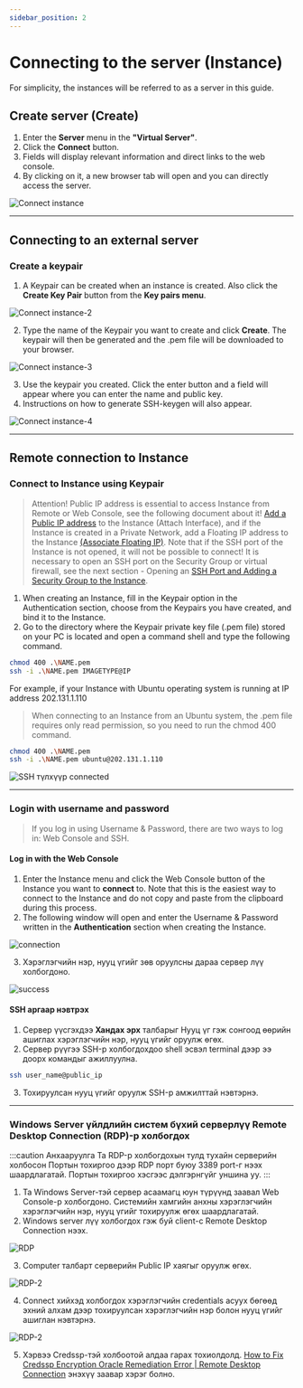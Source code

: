 ```yaml
---
sidebar_position: 2
---
```


# Connecting to the server (Instance)

For simplicity, the instances will be referred to as a server in this guide.</li>

## Create server (Create)

<ol>
    <li>Enter the <b>Server</b> menu in the <b>"Virtual Server"</b>.</li>
    <li>Click the <b>Connect</b> button.</li>
    <li>Fields will display relevant information and direct links to the web console.</li>
    <li>By clicking on it, a new browser tab will open and you can directly access the server.</li>
</ol>

  ![Connect instance](./img/connect-to-instance/Connect-instance.png)

<hr></hr>

## Connecting to an external server

### Create a keypair

<ol>
    <li>A Keypair can be created when an instance is created. Also click the <b>Create Key Pair</b> button from the <b>Key pairs menu</b>.</li>
</ol>

  ![Connect instance-2](./img/connect-to-instance/Connect-instance-2.png)

<ol start='2'>
    <li>Type the name of the Keypair you want to create and click <b>Create</b>. The keypair will then be generated and the .pem file will be downloaded to your browser.</li>
</ol>

  ![Connect instance-3](./img/connect-to-instance/Connect-instance-3.png)

<ol start='3'>
    <li>Use the keypair you created. Click the enter button and a field will appear where you can enter the name and public key.</li>
    <li>Instructions on how to generate SSH-keygen will also appear.</li>
</ol>

  ![Connect instance-4](./img/connect-to-instance/Connect-instance-4.png)

<hr></hr>

## Remote connection to Instance

### Connect to Instance using Keypair

> Attention! Public IP address is essential to access Instance from Remote or Web Console, see the following document about it! <a href="./instance#ip-хаяг-удирдах-interface-manage">Add a Public IP address</a> to the Instance (Attach Interface), and if the Instance is created in a Private Network, add a Floating IP address to the Instance <a href="./instance#серверт-floating-ip-хаяг-холбох-associate-floating-ip">(Associate Floating IP)</a>. Note that if the SSH port of the Instance is not opened, it will not be possible to connect! It is necessary to open an SSH port on the Security Group or virtual firewall, see the next section - Opening an <a href="./security">SSH Port and Adding a Security Group to the Instance</a>.

<ol>
    <li>When creating an Instance, fill in the Keypair option in the Authentication section, choose from the Keypairs you have created, and bind it to the Instance.</li>
    <li>Go to the directory where the Keypair private key file (.pem file) stored on your PC is located and open a command shell and type the following command.</li>
</ol>

```bash
chmod 400 .\NAME.pem
ssh -i .\NAME.pem IMAGETYPE@IP
```
For example, if your Instance with Ubuntu operating system is running at IP address 202.131.1.110

> When connecting to an Instance from an Ubuntu system, the .pem file requires only read permission, so you need to run the chmod 400 command.

```bash
chmod 400 .\NAME.pem
ssh -i .\NAME.pem ubuntu@202.131.1.110
```

  ![SSH түлхүүр connected](./img/connect-to-instance/keypair-connected.png)

<hr></hr>

### Login with username and password

> If you log in using Username & Password, there are two ways to log in: Web Console and SSH.

#### Log in with the Web Console

<ol>
    <li>Enter the Instance menu and click the Web Console button of the Instance you want to <b>connect</b> to. Note that this is the easiest way to connect to the Instance and do not copy and paste from the clipboard during this process.</li>
    <li>The following window will open and enter the Username & Password written in the <b>Authentication</b> section when creating the Instance.</li>
</ol>

  ![connection](./img/connect-to-instance/connection.png)

<ol start='3'>
    <li>Хэрэглэгчийн нэр, нууц үгийг зөв оруулсны дараа сервер лүү холбогдоно.</li>
</ol>

  ![success](./img/connect-to-instance/success.png)

#### SSH аргаар нэвтрэх
<ol>
    <li>Сервер үүсгэхдээ <b>Хандах эрх</b> талбарыг Нууц үг гэж сонгоод өөрийн ашиглах хэрэглэгчийн нэр, нууц үгийг оруулж өгөх.</li>
    <li>Сервер рүүгээ SSH-р холбогдохдоо shell эсвэл terminal дээр ээ доорх командыг ажиллуулна.</li>
</ol>

```bash
ssh user_name@public_ip
```
<ol start='3'>
    <li>Тохируулсан нууц үгийг оруулж SSH-р амжилттай нэвтэрнэ.</li>
</ol>

<hr></hr>

### Windows Server үйлдлийн систем бүхий серверлүү Remote Desktop Connection (RDP)-р холбогдох

:::caution Анхааруулга
Та RDP-р холбогдохын тулд тухайн серверийн холбосон Портын тохиргоо дээр RDP порт буюу 3389 port-г нээх шаардлагатай. Портын тохиргоо хэсгээс дэлгэрнгүйг уншина уу.
:::

<ol>
    <li>Та Windows Server-тэй сервер асаамагц юун түрүүнд заавал Web Console-р холбогдоно. Системийн хамгийн анхны хэрэглэгчийн хэрэглэгчийн нэр, нууц үгийг тохируулж өгөх шаардлагатай.</li>
    <li>Windows server лүү холбогдох гэж буй client-с Remote Desktop Connection нээх.</li>
</ol>

  ![RDP](./img/connect-to-instance/Instance-windows-connection.png)

<ol start='3'>
    <li>Computer талбарт серверийн Public IP хаягыг оруулж өгөх.</li>
</ol>

  ![RDP-2](./img/connect-to-instance/Instance-windows-connection1.png)

<ol start='4'>
    <li>Connect хийхэд холбогдох хэрэглэгчийн credentials асуух бөгөөд эхний алхам дээр тохируулсан хэрэглэгчийн нэр болон нууц үгийг ашиглан нэвтэрнэ.</li>
</ol>

  ![RDP-2](./img/connect-to-instance/Instance-windows-connection2.png)

<ol start='5'>
    <li>Хэрвээ Credssp-тэй холбоотой алдаа гарах тохиолдолд. <a href="https://www.youtube.com/watch?v=Mp9vPS4Efto">How to Fix Credssp Encryption Oracle Remediation Error | Remote Desktop Connection</a> энэхүү заавар хэрэг болно.</li>
</ol>
